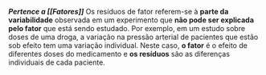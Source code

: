 ***Pertence a [[Fatores]]***
Os resíduos de fator referem-se à **parte da variabilidade** observada em um experimento que **não pode ser explicada pelo fator** que está sendo estudado.
Por exemplo, em um estudo sobre doses de uma droga, a variação na pressão arterial de pacientes que estão sob efeito tem uma variação individual. Neste caso, **o fator** é o efeito de diferentes doses do medicamento e **os resíduos** são as diferenças individuais de cada paciente.